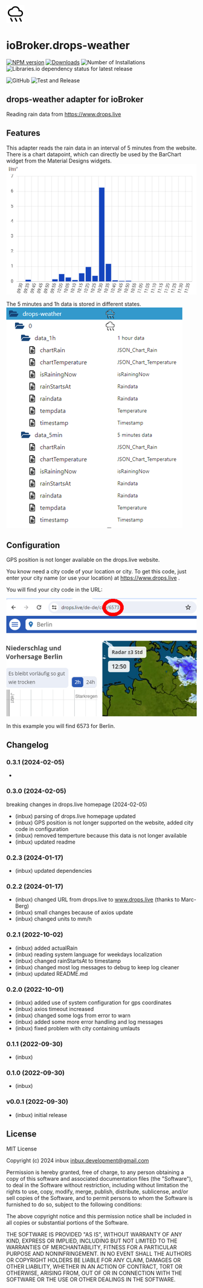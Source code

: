 ![Logo](admin/drops-weather.png)

# ioBroker.drops-weather

[![NPM version](https://img.shields.io/npm/v/iobroker.drops-weather.svg)](https://www.npmjs.com/package/iobroker.drops-weather)
[![Downloads](https://img.shields.io/npm/dm/iobroker.drops-weather.svg)](https://www.npmjs.com/package/iobroker.drops-weather)
![Number of Installations](https://iobroker.live/badges/drops-weather-installed.svg)
![Libraries.io dependency status for latest release](https://img.shields.io/librariesio/release/npm/iobroker.drops-weather?label=npm%20dependencies&style=flat-square)

![GitHub](https://img.shields.io/github/license/inbux/iobroker.drops-weather?style=flat-square)
![Test and Release](https://github.com/inbux/ioBroker.drops-weather/workflows/Test%20and%20Release/badge.svg)

<!-- ![Current version in stable repository](https://iobroker.live/badges/drops-weather-stable.svg) -->
<!-- [![NPM](https://nodei.co/npm/iobroker.drops-weather.png?downloads=true)](https://nodei.co/npm/iobroker.drops-weather/) -->

## drops-weather adapter for ioBroker

Reading rain data from https://www.drops.live

## Features

This adapter reads the rain data in an interval of 5 minutes from the website.
There is a chart datapoint, which can directly be used by the BarChart widget from the Material Designs widgets.
![Logo](img/ChartDrops2.png)

The 5 minutes and 1h data is stored in different states.
![Logo](img/statesDrops.png)

## Configuration

GPS position is not longer available on the drops.live website.

You know need a city code of your location or city. To get this code, just enter your city name (or use your location) at https://www.drops.live .

You will find your city code in the URL:

![Logo](img/citycode.png)

In this example you will find 6573 for Berlin.

## Changelog
### 0.3.1 (2024-02-05)

-

### 0.3.0 (2024-02-05)

breaking changes in drops.live homepage (2024-02-05)

-   (inbux) parsing of drops.live homepage updated
-   (inbux) GPS position is not longer supported on the website, added city code in configuration
-   (inbux) removed temperture because this data is not longer available
-   (inbux) updated readme

### 0.2.3 (2024-01-17)

-   (inbux) updated dependencies

### 0.2.2 (2024-01-17)

-   (inbux) changed URL from drops.live to www.drops.live (thanks to Marc-Berg)
-   (inbux) small changes because of axios update
-   (inbux) changed units to mm/h

### 0.2.1 (2022-10-02)

-   (inbux) added actualRain
-   (inbux) reading system language for weekdays localization
-   (inbux) changed rainStartsAt to timestamp
-   (inbux) changed most log messages to debug to keep log cleaner
-   (inbux) updated README.md

### 0.2.0 (2022-10-01)

-   (inbux) added use of system configuration for gps coordinates
-   (inbux) axios timeout increased
-   (inbux) changed some logs from error to warn
-   (inbux) added some more error handling and log messages
-   (inbux) fixed problem with city containing umlauts

### 0.1.1 (2022-09-30)

-   (inbux)

### 0.1.0 (2022-09-30)

-   (inbux)

### v0.0.1 (2022-09-30)

-   (inbux) initial release

## License

MIT License

Copyright (c) 2024 inbux <inbux.development@gmail.com>

Permission is hereby granted, free of charge, to any person obtaining a copy
of this software and associated documentation files (the "Software"), to deal
in the Software without restriction, including without limitation the rights
to use, copy, modify, merge, publish, distribute, sublicense, and/or sell
copies of the Software, and to permit persons to whom the Software is
furnished to do so, subject to the following conditions:

The above copyright notice and this permission notice shall be included in all
copies or substantial portions of the Software.

THE SOFTWARE IS PROVIDED "AS IS", WITHOUT WARRANTY OF ANY KIND, EXPRESS OR
IMPLIED, INCLUDING BUT NOT LIMITED TO THE WARRANTIES OF MERCHANTABILITY,
FITNESS FOR A PARTICULAR PURPOSE AND NONINFRINGEMENT. IN NO EVENT SHALL THE
AUTHORS OR COPYRIGHT HOLDERS BE LIABLE FOR ANY CLAIM, DAMAGES OR OTHER
LIABILITY, WHETHER IN AN ACTION OF CONTRACT, TORT OR OTHERWISE, ARISING FROM,
OUT OF OR IN CONNECTION WITH THE SOFTWARE OR THE USE OR OTHER DEALINGS IN THE
SOFTWARE.
